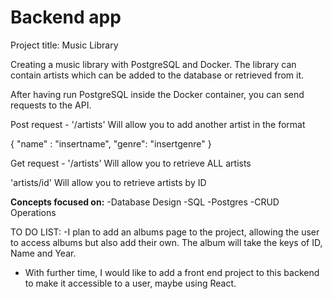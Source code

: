 # Backend app

Project title: Music Library

Creating a music library with PostgreSQL and Docker. The library can contain artists which can be added to the database or retrieved from it. 

After having run PostgreSQL inside the Docker container, you can send requests to the API.

Post request - '/artists' 
Will allow you to add another artist in the format

{
"name" : "insertname",
"genre": "insertgenre"
}

Get request - '/artists'
Will allow you to retrieve ALL artists

'artists/id'
Will allow you to retrieve artists by ID


**Concepts focused on:**
-Database Design
-SQL
-Postgres
-CRUD Operations


TO DO LIST:
-I plan to add an albums page to the project, allowing the user to access albums but also add their own. The album will take the keys of ID, Name and Year.
- With further time, I would like to add a front end project to this backend to make it accessible to a user, maybe using React. 
